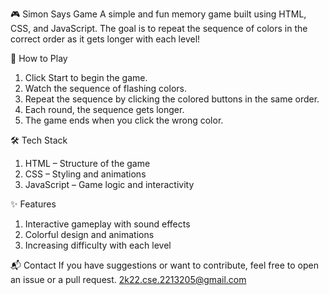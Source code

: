🎮 Simon Says Game A simple and fun memory game built using HTML, CSS, and JavaScript. The goal is to repeat the sequence of colors in the correct order as it gets longer with each level!

🧠 How to Play
1) Click Start to begin the game.
2) Watch the sequence of flashing colors.
3) Repeat the sequence by clicking the colored buttons in the same order.
4) Each round, the sequence gets longer.
5) The game ends when you click the wrong color.

🛠️ Tech Stack
1) HTML – Structure of the game
2) CSS – Styling and animations
3) JavaScript – Game logic and interactivity

✨ Features
1) Interactive gameplay with sound effects
2) Colorful design and animations
3) Increasing difficulty with each level
 
📬 Contact If you have suggestions or want to contribute, feel free to open an issue or a pull request.
2k22.cse.2213205@gmail.com
